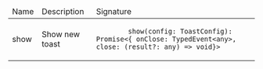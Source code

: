 <!--
- SPDX-FileCopyrightText: 2024 Siemens AG
-
- SPDX-License-Identifier: MIT
-
- This source code is licensed under the MIT license found in the
- LICENSE file in the root directory of this source tree.
-->

<table>
  <thead>
    <tr>
      <td>Name</td>
      <td>Description</td>
      <td>Signature</td>
    </tr>
  </thead>
  <tr>
    <td>show</td>
    <td>Show new toast</td>
    <td>
      <code>
        show(config: ToastConfig): Promise&lt;&#123; onClose: TypedEvent&lt;any&gt;, close: (result?: any) =&gt; void&#125;&gt;
      </code>
    </td>
  </tr>
</table>
